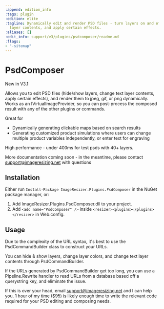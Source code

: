 ```yaml
---
:append: edition_info
:tags: plugin
:edition: elite
:tagline: Dynamically edit and render PSD files - turn layers on and off, edit text
  layer contents, and apply certain effects.
:aliases: []
:edit_info: support/v3/plugins/psdcomposer/readme.md
:flags:
- "-sitemap"
---
```


# PsdComposer

New in V3.1

Allows you to edit PSD files (hide/show layers, change text layer contents, apply certain effects), and render them to jpeg, gif, or png dynamically. Works as an IVirtualImageProvider, so you can post-process the composed result with any of the other plugins or commands.

Great for

* Dynamically generating clickable maps based on search results
* Generating customized product simulations where users can change multiple product variables independently, or enter text for engraving


High performance - under 400ms for test psds with 40+ layers.

More documentation coming soon - in the meantime, please contact support@imageresizing.net with questions


## Installation

Either run `Install-Package ImageResizer.Plugins.PsdComposer` in the NuGet package manager, or:

1. Add ImageResizer.Plugins.PsdComposer.dll to your project.
2. Add `<add name="PsdComposer" />` inside `<resizer><plugins></plugins></resizer>` in Web.config.

## Usage

Due to the complexity of the URL syntax, it's best to use the PsdCommandBuilder class to construct your URLs. 

You can hide & show layers, change layer colors, and change text layer contents through PsdCommandBuilder.

If the URLs generated by PsdCommandBuilder get too long, you can use a Pipeline.Rewrite handler to read URLs from a database based off a querystring key, and eliminate the issue. 

If this is over your head, email support@imageresizing.net and I can help you. 1 hour of my time ($95) is likely enough time to write the relevant code required for your PSD editing and composing needs.